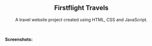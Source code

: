 <h2 align="center">Firstflight Travels</h2>
<div align="center">
<p>A travel website project created using HTML, CSS and JavaScript.</p>
</div> <br/><br/>
<b>Screenshots:</b> <br/><br/>

